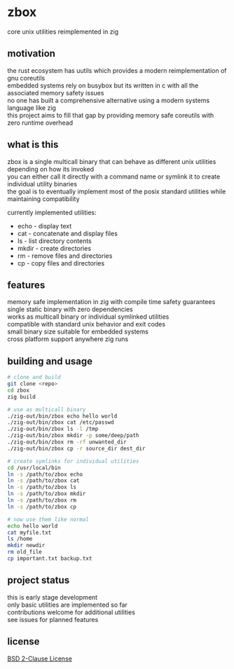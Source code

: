 # zbox

core unix utilities reimplemented in zig

## motivation

the rust ecosystem has uutils which provides a modern reimplementation of gnu coreutils  
embedded systems rely on busybox but its written in c with all the associated memory safety issues  
no one has built a comprehensive alternative using a modern systems language like zig  
this project aims to fill that gap by providing memory safe coreutils with zero runtime overhead

## what is this

zbox is a single multicall binary that can behave as different unix utilities depending on how its invoked  
you can either call it directly with a command name or symlink it to create individual utility binaries  
the goal is to eventually implement most of the posix standard utilities while maintaining compatibility  

currently implemented utilities:
- echo - display text
- cat - concatenate and display files  
- ls - list directory contents
- mkdir - create directories
- rm - remove files and directories
- cp - copy files and directories

## features

memory safe implementation in zig with compile time safety guarantees  
single static binary with zero dependencies  
works as multicall binary or individual symlinked utilities  
compatible with standard unix behavior and exit codes  
small binary size suitable for embedded systems  
cross platform support anywhere zig runs

## building and usage

```bash
# clone and build
git clone <repo>
cd zbox
zig build

# use as multicall binary
./zig-out/bin/zbox echo hello world
./zig-out/bin/zbox cat /etc/passwd
./zig-out/bin/zbox ls -l /tmp
./zig-out/bin/zbox mkdir -p some/deep/path
./zig-out/bin/zbox rm -rf unwanted_dir
./zig-out/bin/zbox cp -r source_dir dest_dir

# create symlinks for individual utilities
cd /usr/local/bin
ln -s /path/to/zbox echo
ln -s /path/to/zbox cat
ln -s /path/to/zbox ls
ln -s /path/to/zbox mkdir
ln -s /path/to/zbox rm
ln -s /path/to/zbox cp

# now use them like normal
echo hello world
cat myfile.txt
ls /home
mkdir newdir
rm old_file
cp important.txt backup.txt
```

## project status

this is early stage development  
only basic utilities are implemented so far  
contributions welcome for additional utilities  
see issues for planned features

## license

[BSD 2-Clause License](LICENSE)